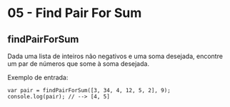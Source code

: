 # 05 - Find Pair For Sum

## findPairForSum

Dada uma lista de inteiros não negativos e uma soma desejada, encontre um par de números que some à soma desejada.

Exemplo de entrada:

```text
var pair = findPairForSum([3, 34, 4, 12, 5, 2], 9);
console.log(pair); // --> [4, 5]
```

